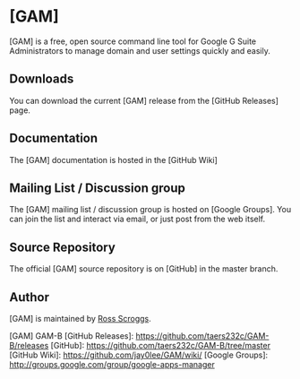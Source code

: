 [GAM]
============================
[GAM] is a free, open source command line tool for Google G Suite Administrators to manage domain and user settings quickly and easily.

Downloads
---------
You can download the current [GAM] release from the [GitHub Releases] page.

Documentation
------------------
The [GAM] documentation is hosted in the [GitHub Wiki]

Mailing List / Discussion group
-------------------------------
The [GAM] mailing list / discussion group is hosted on [Google Groups].  You can join the list and interact via email, or just post from the web itself.

Source Repository
-----------------
The official [GAM] source repository is on [GitHub] in the master branch.

Author
------
[GAM] is maintained by <a href="mailto:ross.scroggs@gmail.com">Ross Scroggs</a>.

[GAM] GAM-B
[GitHub Releases]: https://github.com/taers232c/GAM-B/releases
[GitHub]: https://github.com/taers232c/GAM-B/tree/master
[GitHub Wiki]: https://github.com/jay0lee/GAM/wiki/
[Google Groups]: http://groups.google.com/group/google-apps-manager
